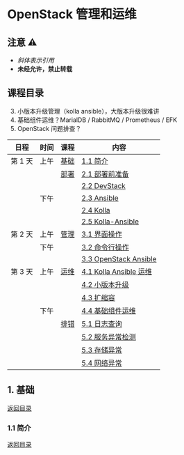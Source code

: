 # OpenStack 管理和运维

## 注意 ⚠️

- *斜体表示引用*
- **未经允许，禁止转载**

## 课程目录

3. 小版本升级管理（kolla ansible），大版本升级很难讲
4. 基础组件运维？MarialDB / RabbitMQ / Prometheus / EFK
5. OpenStack 问题排查？

| 日程    | 时间 | 课程              | 内容                |
| ------ | ---- | ---------------- | ------------------ |
| 第 1 天 | 上午 | [基础](#1-基础)    | [1.1 简介](#11-简介) |
|        |     | [部署](#2-部署)    | [2.1 部署前准备](#21-部署前准备) |
|        |     |                   | [2.2 DevStack](#22-DevStack) |
|        | 下午 |                   | [2.3 Ansible](#23-Ansible) |
|        |     |                   | [2.4 Kolla](#24-Kolla) |
|        |     |                   | [2.5 Kolla-Ansible](#25-Kolla-Ansible) |
| 第 2 天 | 上午 | [管理](#3-管理)    | [3.1 界面操作](#31-界面操作) |
|        | 下午 |                   | [3.2 命令行操作](#32-命令行操作) |
|        |     |                   | [3.3 OpenStack Ansible](#33-OpenStack-Ansible) |
| 第 3 天 | 上午 | [运维](#4-运维)    | [4.1 Kolla Ansible 运维](#41-Kolla-Ansible-运维) |
|        |     |                   | [4.2 小版本升级](#42-小版本升级) |
|        |     |                   | [4.3 扩缩容](#43-扩缩容) |
|        | 下午 |                   | [4.4 基础组件运维](#44-基础组件运维) |
|        |     | [排错](#5-问题排查) | [5.1 日志查询](#51-日志查询) |
|        |     |                   | [5.2 服务异常检测](#52-服务异常检测) |
|        |     |                   | [5.3 存储异常](#53-存储异常) |
|        |     |                   | [5.4 网络异常](#54-网络异常) |

## 1. 基础

[返回目录](#课程目录)

### 1.1 简介

[返回目录](#课程目录)
